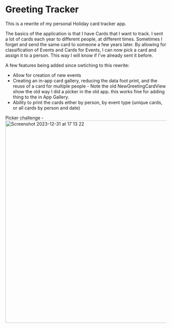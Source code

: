 # Greeting Tracker
This is a rewrite of my personal Holiday card tracker app. 

The basics of the application is that I have Cards that I want to track.  I sent a lot of cards each year to different people, at different times.  Sometimes I forget and send the same card to someone a few years later.  By allowing for classification of Events and Cards for Events, I can now pick a card and assign it to a person.  This way I will know if I've already sent it before.

A few features being added since swtiching to this rewrite:
* Allow for creation of new events
* Creating an in-app card gallery, reducing the data foot print, and the reuse of a card for multiple people - Note the old NewGreetingCardView show the old way I did a picker in the old app. this works fine for adding thing to the in App Gallery.
* Ability to print the cards either by person, by event type (unique cards, or all cards by person and date)

Picker challenge - 
<img width="632" alt="Screenshot 2023-12-31 at 17 13 22" src="https://github.com/TheApApp/CardTrackerSwiftData/assets/2049209/33bff07a-5989-4dd2-bda4-fe288670b7ca">
